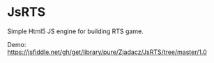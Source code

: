 # JsRTS

Simple Html5 JS engine for building RTS game.

Demo:
https://jsfiddle.net/gh/get/library/pure/Zjadacz/JsRTS/tree/master/1.0
